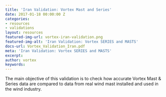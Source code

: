 ```yaml
---
title: 'Iran Validation: Vortex Mast and Series'
date: 2017-01-18 00:00:00 Z
categories:
- resources
- validations
layout: resources
featured-img-url: vortex-iran-validation.png
featured-img-alt: 'Iran Validation: Vortex SERIES and MASTS'
docs-url: Vortex_Validation_Iran.pdf
meta: 'Iran Validation: Vortex SERIES and MASTS'
excerpt: 
author: vortex
keywords: 
---
```


The main objective of this validation is to check how accurate Vortex Mast & Series data are compared to data from real wind mast installed and used in the wind industry.

